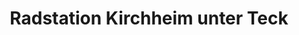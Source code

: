 ---
title: "Radstation Kirchheim unter Teck"
url: /kirchheim-unter-teck/radstation-kirchheim-unter-teck/
shop: Fahrrad
---